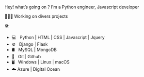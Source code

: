 Hey! what’s going on ? I'm a Python engineer, Javascript developer 

🏄🏿‍♂️ Working on divers projects

🛠 
* 💻   Python | HTML | CSS | Javascript | Jquery
* ⚙️   Django | Flask
* 🛢   MySQL | MongoDB 
* 🔧   Git | Github 
* 🖥   Windows | Linux | macOS
* ☁️   Azure | Digital Ocean        
